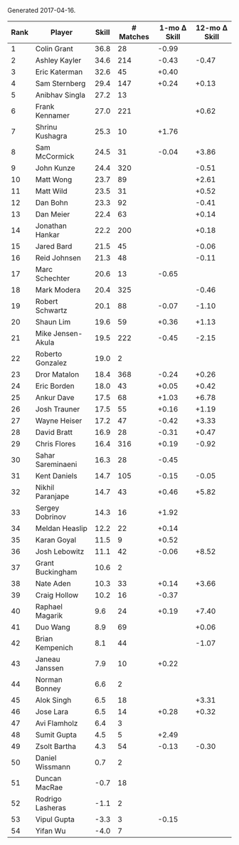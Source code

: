 Generated 2017-04-16.

| Rank | Player            | Skill | # Matches | 1-mo Δ Skill | 12-mo Δ Skill |
|------|-------------------|-------|-----------|--------------|---------------|
|    1 | Colin Grant       |  36.8 |        28 |        -0.99 |               |
|    2 | Ashley Kayler     |  34.6 |       214 |        -0.43 |         -0.47 |
|    3 | Eric Katerman     |  32.6 |        45 |        +0.40 |               |
|    4 | Sam Sternberg     |  29.4 |       147 |        +0.24 |         +0.13 |
|    5 | Anibhav Singla    |  27.2 |        13 |              |               |
|    6 | Frank Kennamer    |  27.0 |       221 |              |         +0.62 |
|    7 | Shrinu Kushagra   |  25.3 |        10 |        +1.76 |               |
|    8 | Sam McCormick     |  24.5 |        31 |        -0.04 |         +3.86 |
|    9 | John Kunze        |  24.4 |       320 |              |         -0.51 |
|   10 | Matt Wong         |  23.7 |        89 |              |         +2.61 |
|   11 | Matt Wild         |  23.5 |        31 |              |         +0.52 |
|   12 | Dan Bohn          |  23.3 |        92 |              |         -0.41 |
|   13 | Dan Meier         |  22.4 |        63 |              |         +0.14 |
|   14 | Jonathan Hankar   |  22.2 |       200 |              |         +0.18 |
|   15 | Jared Bard        |  21.5 |        45 |              |         -0.06 |
|   16 | Reid Johnsen      |  21.3 |        48 |              |         -0.11 |
|   17 | Marc Schechter    |  20.6 |        13 |        -0.65 |               |
|   18 | Mark Modera       |  20.4 |       325 |              |         -0.46 |
|   19 | Robert Schwartz   |  20.1 |        88 |        -0.07 |         -1.10 |
|   20 | Shaun Lim         |  19.6 |        59 |        +0.36 |         +1.13 |
|   21 | Mike Jensen-Akula |  19.5 |       222 |        -0.45 |         -2.15 |
|   22 | Roberto Gonzalez  |  19.0 |         2 |              |               |
|   23 | Dror Matalon      |  18.4 |       368 |        -0.24 |         +0.26 |
|   24 | Eric Borden       |  18.0 |        43 |        +0.05 |         +0.42 |
|   25 | Ankur Dave        |  17.5 |        68 |        +1.03 |         +6.78 |
|   26 | Josh Trauner      |  17.5 |        55 |        +0.16 |         +1.19 |
|   27 | Wayne Heiser      |  17.2 |        47 |        -0.42 |         +3.33 |
|   28 | David Bratt       |  16.9 |        28 |        -0.31 |         +0.47 |
|   29 | Chris Flores      |  16.4 |       316 |        +0.19 |         -0.92 |
|   30 | Sahar Sareminaeni |  16.3 |        28 |        -0.45 |               |
|   31 | Kent Daniels      |  14.7 |       105 |        -0.15 |         -0.05 |
|   32 | Nikhil Paranjape  |  14.7 |        43 |        +0.46 |         +5.82 |
|   33 | Sergey Dobrinov   |  14.3 |        16 |        +1.92 |               |
|   34 | Meldan Heaslip    |  12.2 |        22 |        +0.14 |               |
|   35 | Karan Goyal       |  11.5 |         9 |        +0.52 |               |
|   36 | Josh Lebowitz     |  11.1 |        42 |        -0.06 |         +8.52 |
|   37 | Grant Buckingham  |  10.6 |         2 |              |               |
|   38 | Nate Aden         |  10.3 |        33 |        +0.14 |         +3.66 |
|   39 | Craig Hollow      |  10.2 |        16 |        -0.37 |               |
|   40 | Raphael Magarik   |   9.6 |        24 |        +0.19 |         +7.40 |
|   41 | Duo Wang          |   8.9 |        69 |              |         +0.06 |
|   42 | Brian Kempenich   |   8.1 |        44 |              |         -1.07 |
|   43 | Janeau Janssen    |   7.9 |        10 |        +0.22 |               |
|   44 | Norman Bonney     |   6.6 |         2 |              |               |
|   45 | Alok Singh        |   6.5 |        18 |              |         +3.31 |
|   46 | Jose Lara         |   6.5 |        14 |        +0.28 |         +0.32 |
|   47 | Avi Flamholz      |   6.4 |         3 |              |               |
|   48 | Sumit Gupta       |   4.5 |         5 |        +2.49 |               |
|   49 | Zsolt Bartha      |   4.3 |        54 |        -0.13 |         -0.30 |
|   50 | Daniel Wissmann   |   0.7 |         2 |              |               |
|   51 | Duncan MacRae     |  -0.7 |        18 |              |               |
|   52 | Rodrigo Lasheras  |  -1.1 |         2 |              |               |
|   53 | Vipul Gupta       |  -3.3 |         3 |        -0.15 |               |
|   54 | Yifan Wu          |  -4.0 |         7 |              |               |
